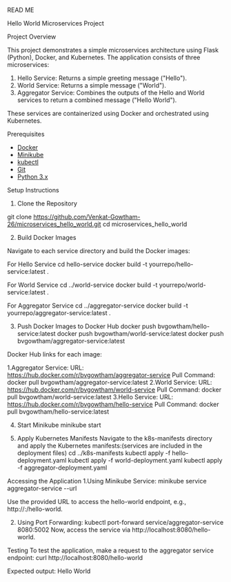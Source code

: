 READ ME

Hello World Microservices Project

Project Overview

This project demonstrates a simple microservices architecture using Flask (Python), Docker, and Kubernetes. The application consists of three microservices:

1. Hello Service: Returns a simple greeting message ("Hello").
2. World Service: Returns a simple message ("World").
3. Aggregator Service: Combines the outputs of the Hello and World services to return a combined message ("Hello World").

These services are containerized using Docker and orchestrated using Kubernetes.

Prerequisites

- [Docker](https://www.docker.com/products/docker-desktop/)
- [Minikube](https://minikube.sigs.k8s.io/docs/start/)
- [kubectl](https://kubernetes.io/docs/tasks/tools/install-kubectl/)
- [Git](https://git-scm.com/downloads)
- [Python 3.x](https://www.python.org/downloads/)

Setup Instructions

1. Clone the Repository

git clone https://github.com/Venkat-Gowtham-26/microservices_hello_world.git
cd microservices_hello_world

2. Build Docker Images

Navigate to each service directory and build the Docker images:

For Hello Service
cd hello-service
docker build -t yourrepo/hello-service:latest .

For World Service
cd ../world-service
docker build -t yourrepo/world-service:latest .

For Aggregator Service
cd ../aggregator-service
docker build -t yourrepo/aggregator-service:latest .


3. Push Docker Images to Docker Hub
docker push bvgowtham/hello-service:latest
docker push bvgowtham/world-service:latest
docker push bvgowtham/aggregator-service:latest

Docker Hub links for each image:

1.Aggregator Service:
URL: https://hub.docker.com/r/bvgowtham/aggregator-service
Pull Command: docker pull bvgowtham/aggregator-service:latest
2.World Service:
URL: https://hub.docker.com/r/bvgowtham/world-service
Pull Command: docker pull bvgowtham/world-service:latest
3.Hello Service:
URL: https://hub.docker.com/r/bvgowtham/hello-service
Pull Command: docker pull bvgowtham/hello-service:latest

4. Start Minikube
minikube start

5. Apply Kubernetes Manifests
Navigate to the k8s-manifests directory and apply the Kubernetes manifests:(services are included in the deployment files)
cd ../k8s-manifests
kubectl apply -f hello-deployment.yaml
kubectl apply -f world-deployment.yaml
kubectl apply -f aggregator-deployment.yaml

Accessing the Application
1.Using Minikube Service:
minikube service aggregator-service --url

Use the provided URL to access the hello-world endpoint, e.g., http://<minikube-ip>:<port>/hello-world.

2. Using Port Forwarding:
kubectl port-forward service/aggregator-service 8080:5002
Now, access the service via http://localhost:8080/hello-world.

Testing
To test the application, make a request to the aggregator service endpoint:
curl http://localhost:8080/hello-world

Expected output:
Hello World

